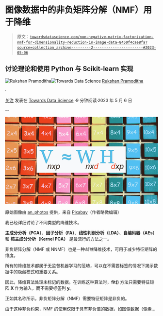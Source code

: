 # 图像数据中的非负矩阵分解（NMF）用于降维

> 原文：[`towardsdatascience.com/non-negative-matrix-factorization-nmf-for-dimensionality-reduction-in-image-data-8450f4cae8fa?source=collection_archive---------2-----------------------#2023-05-06`](https://towardsdatascience.com/non-negative-matrix-factorization-nmf-for-dimensionality-reduction-in-image-data-8450f4cae8fa?source=collection_archive---------2-----------------------#2023-05-06)

## 讨论理论和使用 Python 与 Scikit-learn 实现

[](https://rukshanpramoditha.medium.com/?source=post_page-----8450f4cae8fa--------------------------------)![Rukshan Pramoditha](https://rukshanpramoditha.medium.com/?source=post_page-----8450f4cae8fa--------------------------------)[](https://towardsdatascience.com/?source=post_page-----8450f4cae8fa--------------------------------)![Towards Data Science](https://towardsdatascience.com/?source=post_page-----8450f4cae8fa--------------------------------) [Rukshan Pramoditha](https://rukshanpramoditha.medium.com/?source=post_page-----8450f4cae8fa--------------------------------)

·

[关注](https://medium.com/m/signin?actionUrl=https%3A%2F%2Fmedium.com%2F_%2Fsubscribe%2Fuser%2Ff90a3bb1d400&operation=register&redirect=https%3A%2F%2Ftowardsdatascience.com%2Fnon-negative-matrix-factorization-nmf-for-dimensionality-reduction-in-image-data-8450f4cae8fa&user=Rukshan+Pramoditha&userId=f90a3bb1d400&source=post_page-f90a3bb1d400----8450f4cae8fa---------------------post_header-----------) 发表在 [Towards Data Science](https://towardsdatascience.com/?source=post_page-----8450f4cae8fa--------------------------------) ·9 分钟阅读·2023 年 5 月 6 日[](https://medium.com/m/signin?actionUrl=https%3A%2F%2Fmedium.com%2F_%2Fvote%2Ftowards-data-science%2F8450f4cae8fa&operation=register&redirect=https%3A%2F%2Ftowardsdatascience.com%2Fnon-negative-matrix-factorization-nmf-for-dimensionality-reduction-in-image-data-8450f4cae8fa&user=Rukshan+Pramoditha&userId=f90a3bb1d400&source=-----8450f4cae8fa---------------------clap_footer-----------)

--

[](https://medium.com/m/signin?actionUrl=https%3A%2F%2Fmedium.com%2F_%2Fbookmark%2Fp%2F8450f4cae8fa&operation=register&redirect=https%3A%2F%2Ftowardsdatascience.com%2Fnon-negative-matrix-factorization-nmf-for-dimensionality-reduction-in-image-data-8450f4cae8fa&source=-----8450f4cae8fa---------------------bookmark_footer-----------)![](img/85529f41284031529617ac661c1a911b.png)

原始图像由 [an_photos](https://pixabay.com/users/an_photos-3160435/?utm_source=link-attribution&utm_medium=referral&utm_campaign=image&utm_content=4503287) 提供，来自 [Pixabay](https://pixabay.com//?utm_source=link-attribution&utm_medium=referral&utm_campaign=image&utm_content=4503287)（作者略微编辑）

我已经详细讨论了不同类型的降维技术。

**主成分分析（PCA）**、**因子分析（FA）**、**线性判别分析（LDA）**、**自编码器（AEs）** 和 **核主成分分析（Kernel PCA）** 是最流行的方法之一。

非负矩阵分解（NMF 或 NNMF）也是一种*线性*降维技术，可用于减少特征矩阵的维度。

所有的降维技术都属于无监督机器学习的范畴，可以在不需要标签的情况下揭示数据中的隐藏模式和重要关系。

因此，降维算法处理未标记的数据。在训练这种算法时，**fit()** 方法只需要特征矩阵 **X** 作为输入，而不需要标签列 **y**。

正如其名称所示，非负矩阵分解（NMF）需要特征矩阵是非负的。

由于这种非负约束，NMF 的使用仅限于具有非负值的数据，如图像数据（像素...
